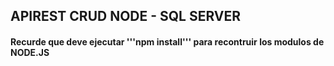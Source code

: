 ## APIREST CRUD NODE - SQL SERVER
#### Recurde que deve ejecutar '''npm install''' para recontruir los modulos de NODE.JS


